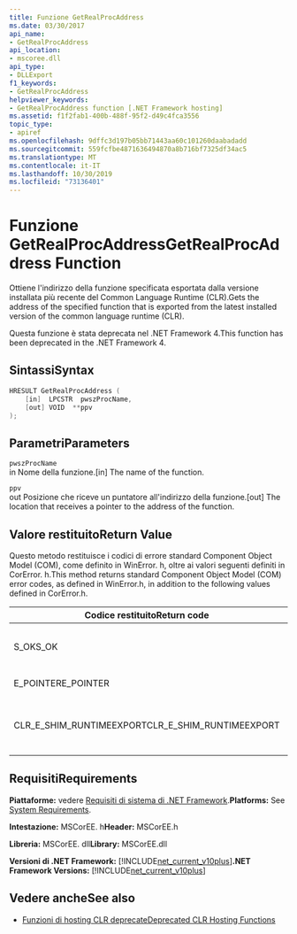 ```yaml
---
title: Funzione GetRealProcAddress
ms.date: 03/30/2017
api_name:
- GetRealProcAddress
api_location:
- mscoree.dll
api_type:
- DLLExport
f1_keywords:
- GetRealProcAddress
helpviewer_keywords:
- GetRealProcAddress function [.NET Framework hosting]
ms.assetid: f1f2fab1-400b-488f-95f2-d49c4fca3556
topic_type:
- apiref
ms.openlocfilehash: 9dffc3d197b05bb71443aa60c101260daabadadd
ms.sourcegitcommit: 559fcfbe4871636494870a8b716bf7325df34ac5
ms.translationtype: MT
ms.contentlocale: it-IT
ms.lasthandoff: 10/30/2019
ms.locfileid: "73136401"
---
```

# <a name="getrealprocaddress-function"></a><span data-ttu-id="fb518-102">Funzione GetRealProcAddress</span><span class="sxs-lookup"><span data-stu-id="fb518-102">GetRealProcAddress Function</span></span>
<span data-ttu-id="fb518-103">Ottiene l'indirizzo della funzione specificata esportata dalla versione installata più recente del Common Language Runtime (CLR).</span><span class="sxs-lookup"><span data-stu-id="fb518-103">Gets the address of the specified function that is exported from the latest installed version of the common language runtime (CLR).</span></span>  
  
 <span data-ttu-id="fb518-104">Questa funzione è stata deprecata nel .NET Framework 4.</span><span class="sxs-lookup"><span data-stu-id="fb518-104">This function has been deprecated in the .NET Framework 4.</span></span>  
  
## <a name="syntax"></a><span data-ttu-id="fb518-105">Sintassi</span><span class="sxs-lookup"><span data-stu-id="fb518-105">Syntax</span></span>  
  
```cpp  
HRESULT GetRealProcAddress (  
    [in]  LPCSTR  pwszProcName,   
    [out] VOID  **ppv  
);  
```  
  
## <a name="parameters"></a><span data-ttu-id="fb518-106">Parametri</span><span class="sxs-lookup"><span data-stu-id="fb518-106">Parameters</span></span>  
 `pwszProcName`  
 <span data-ttu-id="fb518-107">in Nome della funzione.</span><span class="sxs-lookup"><span data-stu-id="fb518-107">[in] The name of the function.</span></span>  
  
 `ppv`  
 <span data-ttu-id="fb518-108">out Posizione che riceve un puntatore all'indirizzo della funzione.</span><span class="sxs-lookup"><span data-stu-id="fb518-108">[out] The location that receives a pointer to the address of the function.</span></span>  
  
## <a name="return-value"></a><span data-ttu-id="fb518-109">Valore restituito</span><span class="sxs-lookup"><span data-stu-id="fb518-109">Return Value</span></span>  
 <span data-ttu-id="fb518-110">Questo metodo restituisce i codici di errore standard Component Object Model (COM), come definito in WinError. h, oltre ai valori seguenti definiti in CorError. h.</span><span class="sxs-lookup"><span data-stu-id="fb518-110">This method returns standard Component Object Model (COM) error codes, as defined in WinError.h, in addition to the following values defined in CorError.h.</span></span>  
  
|<span data-ttu-id="fb518-111">Codice restituito</span><span class="sxs-lookup"><span data-stu-id="fb518-111">Return code</span></span>|<span data-ttu-id="fb518-112">Descrizione</span><span class="sxs-lookup"><span data-stu-id="fb518-112">Description</span></span>|  
|-----------------|-----------------|  
|<span data-ttu-id="fb518-113">S_OK</span><span class="sxs-lookup"><span data-stu-id="fb518-113">S_OK</span></span>|<span data-ttu-id="fb518-114">Metodo completato correttamente.</span><span class="sxs-lookup"><span data-stu-id="fb518-114">The method completed successfully.</span></span>|  
|<span data-ttu-id="fb518-115">E_POINTER</span><span class="sxs-lookup"><span data-stu-id="fb518-115">E_POINTER</span></span>|<span data-ttu-id="fb518-116">`ppv` non è valido.</span><span class="sxs-lookup"><span data-stu-id="fb518-116">`ppv` is not valid.</span></span>|  
|<span data-ttu-id="fb518-117">CLR_E_SHIM_RUNTIMEEXPORT</span><span class="sxs-lookup"><span data-stu-id="fb518-117">CLR_E_SHIM_RUNTIMEEXPORT</span></span>|<span data-ttu-id="fb518-118">La funzione non viene esportata dal runtime.</span><span class="sxs-lookup"><span data-stu-id="fb518-118">The function is not exported from the runtime.</span></span>|  
  
## <a name="requirements"></a><span data-ttu-id="fb518-119">Requisiti</span><span class="sxs-lookup"><span data-stu-id="fb518-119">Requirements</span></span>  
 <span data-ttu-id="fb518-120">**Piattaforme:** vedere [Requisiti di sistema di .NET Framework](../../../../docs/framework/get-started/system-requirements.md).</span><span class="sxs-lookup"><span data-stu-id="fb518-120">**Platforms:** See [System Requirements](../../../../docs/framework/get-started/system-requirements.md).</span></span>  
  
 <span data-ttu-id="fb518-121">**Intestazione:** MSCorEE. h</span><span class="sxs-lookup"><span data-stu-id="fb518-121">**Header:** MSCorEE.h</span></span>  
  
 <span data-ttu-id="fb518-122">**Libreria:** MSCorEE. dll</span><span class="sxs-lookup"><span data-stu-id="fb518-122">**Library:** MSCorEE.dll</span></span>  
  
 <span data-ttu-id="fb518-123">**Versioni di .NET Framework:** [!INCLUDE[net_current_v10plus](../../../../includes/net-current-v10plus-md.md)]</span><span class="sxs-lookup"><span data-stu-id="fb518-123">**.NET Framework Versions:** [!INCLUDE[net_current_v10plus](../../../../includes/net-current-v10plus-md.md)]</span></span>  
  
## <a name="see-also"></a><span data-ttu-id="fb518-124">Vedere anche</span><span class="sxs-lookup"><span data-stu-id="fb518-124">See also</span></span>

- [<span data-ttu-id="fb518-125">Funzioni di hosting CLR deprecate</span><span class="sxs-lookup"><span data-stu-id="fb518-125">Deprecated CLR Hosting Functions</span></span>](../../../../docs/framework/unmanaged-api/hosting/deprecated-clr-hosting-functions.md)
